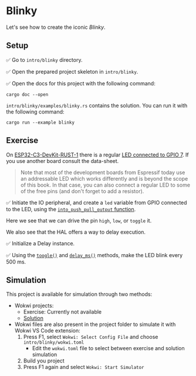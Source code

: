 # Blinky

Let's see how to create the iconic _Blinky_.


## Setup

✅ Go to `intro/blinky` directory.

✅ Open the prepared project skeleton in `intro/blinky`.

✅ Open the docs for this project with the following command:

```
cargo doc --open
```

`intro/blinky/examples/blinky.rs` contains the solution. You can run it with the following command:

```shell
cargo run --example blinky
```

## Exercise

On [ESP32-C3-DevKit-RUST-1] there is a regular [LED connected to GPIO 7]. If you use another board consult the data-sheet.

> Note that most of the development boards from Espressif today use an addressable LED which works differently and is beyond the scope of this book. In that case, you can also connect a regular LED to some of the free pins (and don't forget to add a resistor).

✅ Initiate the IO peripheral, and create a `led` variable from GPIO connected to the LED, using the
[`into_push_pull_output` function][into-push-pull-output].

Here we see that we can drive the pin `high`, `low`, or `toggle` it.

We also see that the HAL offers a way to delay execution.

✅ Initialize a Delay instance.

✅ Using the [`toogle()`][toogle] and [`delay_ms()`][delay-ms] methods, make the LED blink every 500 ms.


[ESP32-C3-DevKit-RUST-1]:  https://github.com/esp-rs/esp-rust-board
[LED connected to GPIO 7]: https://github.com/esp-rs/esp-rust-board#pin-layout
[into-push-pull-output]: https://docs.rs/esp32c3-hal/latest/esp32c3_hal/gpio/struct.GpioPin.html#method.into_push_pull_output
[toogle]: https://docs.rs/embedded-hal/0.2.7/embedded_hal/digital/v2/trait.ToggleableOutputPin.html#tymethod.toggle
[delay-ms]: https://docs.rs/embedded-hal/0.2.7/embedded_hal/blocking/delay/trait.DelayMs.html#tymethod.delay_ms

## Simulation

This project is available for simulation through two methods:
- Wokwi projects:
  - Exercise: Currently not available
  - [Solution](https://wokwi.com/projects/382725482391094273?build-cache=disable)
- Wokwi files are also present in the project folder to simulate it with Wokwi VS Code extension:
   1. Press F1, select `Wokwi: Select Config File` and choose `intro/blinky/wokwi.toml`
      - Edit the `wokwi.toml` file to select between exercise and solution simulation
   2. Build you project
   3. Press F1 again and select `Wokwi: Start Simulator`

